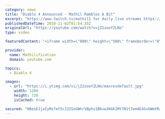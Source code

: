 ```yaml
---
category: news
title: "Diablo 4 Announced - Mathil Rambles A Bit"
excerpt: "https://www.twitch.tv/mathil1 for daily live streams https://twitter.com/MathilExists https://www.instagram.com/mathilexists/ ..."
publishedDateTime: 2019-11-02T01:54:35Z
originalUrl: "https://youtube.com/watch?v=jZ2zooYZLNo"
type: video

featuredContent: "<iframe width=\"800\" height=\"500\" frameborder=\"0\" src=\"https://www.youtube.com/embed/jZ2zooYZLNo\" allow=\"accelerometer; autoplay; encrypted-media; gyroscope; picture-in-picture\" allowfullscreen></iframe>"

provider:
  name: Mathilification
  domain: youtube.com

topics:
  - Diablo 4

images:
  - url: "https://i.ytimg.com/vi/jZ2zooYZLNo/maxresdefault.jpg"
    width: 1280
    height: 720
    isCached: true

secured: "H8esEJjaIyMx7et5cJ3ISoGWhrVBphs1B6vw3KGk1Mt7N1t7em4E4SvGWmYRaUOnB+mv3Zk5jKtviIZ9lmZGDnfwdYlhoOJmi9l1R/ibHBbq31cXxtC0hBCxusKj0NdsDFqqpqhdGDpK48n3ijWbFNvMXRbnvuXNEBdd2DtKXbNDmNTNZ5fmRw6D7b7eVzS/eAQBP+K/pEYHn6AHgYWpdG3sVteMOpH++18+gNl7u3M+U9KH7xjwGIotG9GiZODjJQIOKAI3x66AK+RFuU30Ep0aU97CojGNKPxptb/re2l0SM9QBehVw7wHLXfS7jGWNbhlP8yxaT3uGu0c4SDP674F8Sz5v6HVcL62nJNh11XFz2EL5QndS6JY0dL0orhKgiNaCLQjqIuVOGQh+naKmyAl7L7/jh7xa/YtcaEYufDdaPew+2C/PQGFqSW6iUSA;MgMC5bEx/KtfSATp6Riw4g=="
---
```


